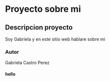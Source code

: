 # Proyecto sobre mi

## Descripcion proyecto 
Soy Gabriela y en este sitio web hablare sobre mi 

### Autor 
Gabriela Castro Perez

#### hello
